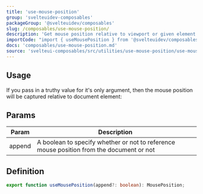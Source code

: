 ```yaml
---
title: 'use-mouse-position'
group: 'svelteuidev-composables'
packageGroup: '@svelteuidev/composables'
slug: /composables/use-mouse-position/
description: 'Get mouse position relative to viewport or given element.'
importCode: "import { useMousePosition } from '@svelteuidev/composables';"
docs: 'composables/use-mouse-position.md'
source: 'svelteui-composables/src/utilities/use-mouse-position/use-mouse-position.ts'
---
```


<script lang='ts'>
    import { Demo, ComposableDemos } from "@svelteuidev/demos";
</script>

## Usage

<Demo demo={ComposableDemos.useMousePositionDemo.usage} />

If you pass in a truthy value for it's only argument, then the mouse position will be captured relative to document element:

<Demo demo={ComposableDemos.useMousePositionDemo.document} />

## Params

| Param  | Description                                                                              |
| ------ | ---------------------------------------------------------------------------------------- |
| append | A boolean to specify whether or not to reference mouse position from the document or not |

## Definition

```ts
export function useMousePosition(append?: boolean): MousePosition;
```
